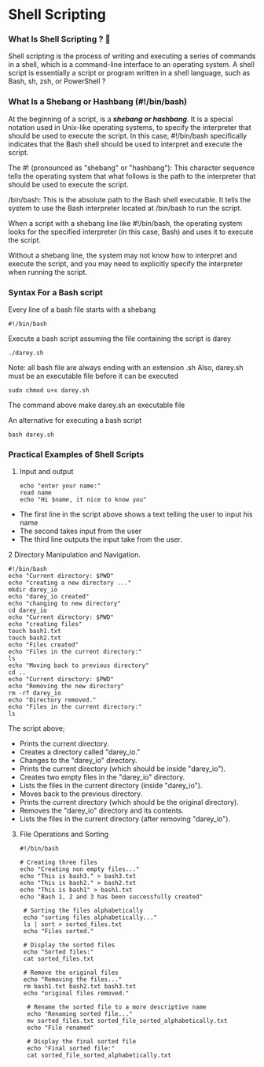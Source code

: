 # Shell Scripting 

### What Is Shell Scripting ? 🤔
Shell scripting is the process of writing and executing a series of commands in a shell, which is a command-line interface to an operating system. A shell script is essentially a script or program written in a shell language, such as Bash, sh, zsh, or PowerShell ?

### What Is a Shebang or Hashbang (#!/bin/bash)
At the beginning of a script, is a ***shebang or hashbang***. It is a special notation used in Unix-like operating systems, to specify the interpreter that should be used to execute the script. In this case, #!/bin/bash specifically indicates that the Bash shell should be used to interpret and execute the script.

 The #! (pronounced as "shebang" or "hashbang"): This character sequence tells the operating system that what follows is the path to the interpreter that should be used to execute the script.

/bin/bash: This is the absolute path to the Bash shell executable. It tells the system to use the Bash interpreter located at /bin/bash to run the script.

When a script with a shebang line like #!/bin/bash, the operating system looks for the specified interpreter (in this case, Bash) and uses it to execute the script. 

Without a shebang line, the system may not know how to interpret and execute the script, and you may need to explicitly specify the interpreter when running the script. 

### Syntax For a Bash script
Every line of a bash file starts with a shebang 
   
    #!/bin/bash
Execute a bash script assuming the file containing the script is darey

    ./darey.sh
Note: all bash file are always ending with an extension .sh
Also, darey.sh must be an executable file before it can be executed

    sudo chmod u+x darey.sh
 The command above make darey.sh an executable file

 An alternative for executing a bash script

    bash darey.sh 


### Practical Examples of Shell Scripts

1. Input and output

       echo "enter your name:"
       read name
       echo "Hi $name, it nice to know you"

- The first line in the script above shows a text telling the user to input his name
- The second takes input from the user
- The third line outputs the input take from the user.

2 Directory Manipulation and Navigation.

    #!/bin/bash
    echo "Current directory: $PWD"
    echo "creating a new directory ..."
    mkdir darey_io 
    echo "darey_io created"
    echo "changing to new directory"
    cd darey_io
    echo "Current directory: $PWD"
    echo "creating files"
    touch bash1.txt
    touch bash2.txt
    echo "Files created"
    echo "Files in the current directory:"
    ls
    echo "Moving back to previous directory"
    cd ..
    echo "Current directory: $PWD"
    echo "Removing the new directory"
    rm -rf darey_io
    echo "Directory removed."
    echo "Files in the current directory:"
    ls
 The script above;
- Prints the current directory.
- Creates a directory called "darey_io."
- Changes to the "darey_io" directory.
- Prints the current directory (which should be inside "darey_io").
- Creates two empty files in the "darey_io" directory.
- Lists the files in the current directory (inside "darey_io").
- Moves back to the previous directory.
- Prints the current directory (which should be the original directory).
- Removes the "darey_io" directory and its contents.
- Lists the files in the current directory (after removing "darey_io").
   
3. File Operations and Sorting

       #!/bin/bash

       # Creating three files
       echo "Creating non empty files..."
       echo "This is bash3." > bash3.txt
       echo "This is bash2." > bash2.txt
       echo "This is bash1" > bash1.txt
       echo "Bash 1, 2 and 3 has been successfully created"

        # Sorting the files alphabetically
        echo "sorting files alphabetically..."
        ls | sort > sorted_files.txt
        echo "Files sorted."

        # Display the sorted files
        echo "Sorted files:"
        cat sorted_files.txt

        # Remove the original files
        echo "Removing the files..."
        rm bash1.txt bash2.txt bash3.txt
        echo "original files removed."

         # Rename the sorted file to a more descriptive name
         echo "Renaming sorted file..."
         mv sorted_files.txt sorted_file_sorted_alphabetically.txt
         echo "File renamed"

         # Display the final sorted file
         echo "Final sorted file:"
         cat sorted_file_sorted_alphabetically.txt
